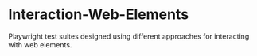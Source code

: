 # Interaction-Web-Elements
Playwright test suites designed using different approaches for interacting with web elements.
